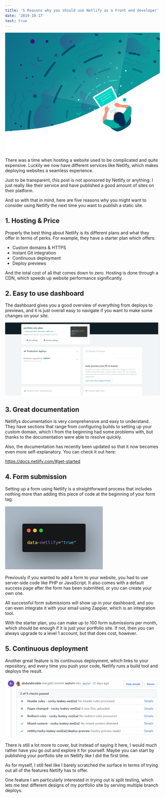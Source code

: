 ```yaml
---
title: '5 Reasons why you should use Netlify as a Front end developer'
date: '2019-10-17'
test: true
---
```


![](../images/netlify.png)

There was a time when hosting a website used to be complicated and quite expensive. Luckily we now have different services like Netlify, which makes deploying websites a seamless experience.

Just to be transparent, this post is not sponsored by Netlify or anything. I just really like their service and have published a good amount of sites on their platform.

And so with that in mind, here are five reasons why you might want to consider using Netlify the next time you want to publish a static site.

## 1. Hosting & Price

Properly the best thing about Netlify is its different plans and what they offer in terms of perks. For example, they have a starter plan which offers:

- Custom domains & HTTPS
- Instant Git integration
- Continuous deployment
- Deploy previews

And the total cost of all that comes down to zero. Hosting is done through a CDN, which speeds up website performance significantly.

## 2. Easy to use dashboard

The dashboard gives you a good overview of everything from deploys to previews, and it is just overall easy to navigate if you want to make some changes on your site.

![](../images/dashboard.png)

## 3. Great documentation

Netlifys documentation is very comprehensive and easy to understand. They have sections that range from configuring builds to setting up your custom domain, which I from the beginning had some problems with, but thanks to the documentation were able to resolve quickly.

Also, the documentation has recently been updated so that it now becomes even more self-explanatory. You can check it out here:

<a href="https://docs.netlify.com/#get-started" target="_blank" rel="noopener noreferrer">https://docs.netlify.com/#get-started</a>

## 4. Form submission

Setting up a form using Netlify is a straightforward process that includes nothing more than adding this piece of code at the beginning of your form tag:

![](../images/carbon.png)

Previously if you wanted to add a form to your website, you had to use server-side code like PHP or JavaScript. It also comes with a default success page after the form has been submitted, or you can create your own one.

All successful form submissions will show up in your dashboard, and you can even integrate it with your email using Zappier, which is an integration tool.

With the starter plan, you can make up to 100 form submissions per month, which should be enough if it is just your portfolio site. If not, then you can always upgrade to a level 1 account, but that does cost, however.

## 5. Continuous deployment

Another great feature is its continuous deployment, which links to your repository, and every time you push your code, Netlify runs a build tool and deploys the result.

![](../images/github.png)

There is still a lot more to cover, but instead of saying it here, I would much rather have you go out and explore it for yourself. Maybe you can start by publishing your portfolio site on Netlify like I did the first time.

As for myself, I still feel like I barely scratched the surface in terms of trying out all of the features Netlify has to offer.

One feature I am particularly interested in trying out is split testing, which lets me test different designs of my portfolio site by serving multiple branch deploys.
